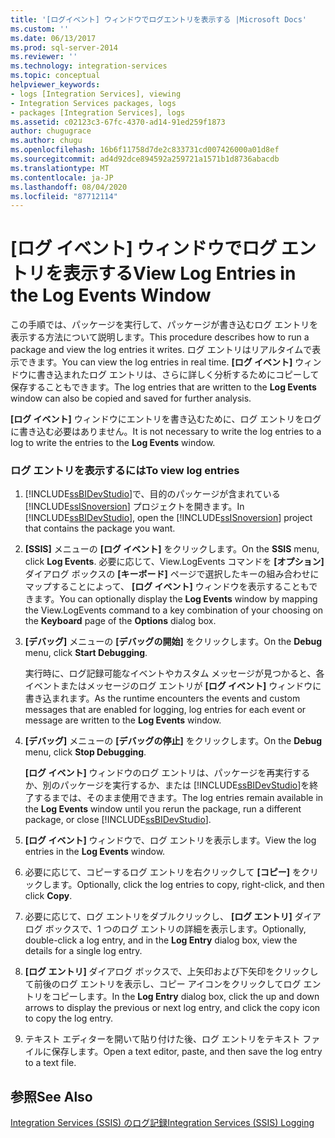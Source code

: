 ```yaml
---
title: '[ログイベント] ウィンドウでログエントリを表示する |Microsoft Docs'
ms.custom: ''
ms.date: 06/13/2017
ms.prod: sql-server-2014
ms.reviewer: ''
ms.technology: integration-services
ms.topic: conceptual
helpviewer_keywords:
- logs [Integration Services], viewing
- Integration Services packages, logs
- packages [Integration Services], logs
ms.assetid: c02123c3-67fc-4370-ad14-91ed259f1873
author: chugugrace
ms.author: chugu
ms.openlocfilehash: 16b6f11758d7de2c833731cd007426000a01d8ef
ms.sourcegitcommit: ad4d92dce894592a259721a1571b1d8736abacdb
ms.translationtype: MT
ms.contentlocale: ja-JP
ms.lasthandoff: 08/04/2020
ms.locfileid: "87712114"
---
```

# <a name="view-log-entries-in-the-log-events-window"></a><span data-ttu-id="b6369-102">[ログ イベント] ウィンドウでログ エントリを表示する</span><span class="sxs-lookup"><span data-stu-id="b6369-102">View Log Entries in the Log Events Window</span></span>
  <span data-ttu-id="b6369-103">この手順では、パッケージを実行して、パッケージが書き込むログ エントリを表示する方法について説明します。</span><span class="sxs-lookup"><span data-stu-id="b6369-103">This procedure describes how to run a package and view the log entries it writes.</span></span> <span data-ttu-id="b6369-104">ログ エントリはリアルタイムで表示できます。</span><span class="sxs-lookup"><span data-stu-id="b6369-104">You can view the log entries in real time.</span></span> <span data-ttu-id="b6369-105">**[ログ イベント]** ウィンドウに書き込まれたログ エントリは、さらに詳しく分析するためにコピーして保存することもできます。</span><span class="sxs-lookup"><span data-stu-id="b6369-105">The log entries that are written to the **Log Events** window can also be copied and saved for further analysis.</span></span>  
  
 <span data-ttu-id="b6369-106">**[ログ イベント]** ウィンドウにエントリを書き込むために、ログ エントリをログに書き込む必要はありません。</span><span class="sxs-lookup"><span data-stu-id="b6369-106">It is not necessary to write the log entries to a log to write the entries to the **Log Events** window.</span></span>  
  
### <a name="to-view-log-entries"></a><span data-ttu-id="b6369-107">ログ エントリを表示するには</span><span class="sxs-lookup"><span data-stu-id="b6369-107">To view log entries</span></span>  
  
1.  <span data-ttu-id="b6369-108">[!INCLUDE[ssBIDevStudio](../includes/ssbidevstudio-md.md)]で、目的のパッケージが含まれている [!INCLUDE[ssISnoversion](../includes/ssisnoversion-md.md)] プロジェクトを開きます。</span><span class="sxs-lookup"><span data-stu-id="b6369-108">In [!INCLUDE[ssBIDevStudio](../includes/ssbidevstudio-md.md)], open the [!INCLUDE[ssISnoversion](../includes/ssisnoversion-md.md)] project that contains the package you want.</span></span>  
  
2.  <span data-ttu-id="b6369-109">**[SSIS]** メニューの **[ログ イベント]** をクリックします。</span><span class="sxs-lookup"><span data-stu-id="b6369-109">On the **SSIS** menu, click **Log Events**.</span></span> <span data-ttu-id="b6369-110">必要に応じて、View.LogEvents コマンドを **[オプション]** ダイアログ ボックスの **[キーボード]** ページで選択したキーの組み合わせにマップすることによって、 **[ログ イベント]** ウィンドウを表示することもできます。</span><span class="sxs-lookup"><span data-stu-id="b6369-110">You can optionally display the **Log Events** window by mapping the View.LogEvents command to a key combination of your choosing on the **Keyboard** page of the **Options** dialog box.</span></span>  
  
3.  <span data-ttu-id="b6369-111">**[デバッグ]** メニューの **[デバッグの開始]** をクリックします。</span><span class="sxs-lookup"><span data-stu-id="b6369-111">On the **Debug** menu, click **Start Debugging**.</span></span>  
  
     <span data-ttu-id="b6369-112">実行時に、ログ記録可能なイベントやカスタム メッセージが見つかると、各イベントまたはメッセージのログ エントリが **[ログ イベント]** ウィンドウに書き込まれます。</span><span class="sxs-lookup"><span data-stu-id="b6369-112">As the runtime encounters the events and custom messages that are enabled for logging, log entries for each event or message are written to the **Log Events** window.</span></span>  
  
4.  <span data-ttu-id="b6369-113">**[デバッグ]** メニューの **[デバッグの停止]** をクリックします。</span><span class="sxs-lookup"><span data-stu-id="b6369-113">On the **Debug** menu, click **Stop Debugging**.</span></span>  
  
     <span data-ttu-id="b6369-114">**[ログ イベント]** ウィンドウのログ エントリは、パッケージを再実行するか、別のパッケージを実行するか、または [!INCLUDE[ssBIDevStudio](../includes/ssbidevstudio-md.md)]を終了するまでは、そのまま使用できます。</span><span class="sxs-lookup"><span data-stu-id="b6369-114">The log entries remain available in the **Log Events** window until you rerun the package, run a different package, or close [!INCLUDE[ssBIDevStudio](../includes/ssbidevstudio-md.md)].</span></span>  
  
5.  <span data-ttu-id="b6369-115">**[ログ イベント]** ウィンドウで、ログ エントリを表示します。</span><span class="sxs-lookup"><span data-stu-id="b6369-115">View the log entries in the **Log Events** window.</span></span>  
  
6.  <span data-ttu-id="b6369-116">必要に応じて、コピーするログ エントリを右クリックして **[コピー]** をクリックします。</span><span class="sxs-lookup"><span data-stu-id="b6369-116">Optionally, click the log entries to copy, right-click, and then click **Copy**.</span></span>  
  
7.  <span data-ttu-id="b6369-117">必要に応じて、ログ エントリをダブルクリックし、 **[ログ エントリ]** ダイアログ ボックスで、1 つのログ エントリの詳細を表示します。</span><span class="sxs-lookup"><span data-stu-id="b6369-117">Optionally, double-click a log entry, and in the **Log Entry** dialog box, view the details for a single log entry.</span></span>  
  
8.  <span data-ttu-id="b6369-118">**[ログ エントリ]** ダイアログ ボックスで、上矢印および下矢印をクリックして前後のログ エントリを表示し、コピー アイコンをクリックしてログ エントリをコピーします。</span><span class="sxs-lookup"><span data-stu-id="b6369-118">In the **Log Entry** dialog box, click the up and down arrows to display the previous or next log entry, and click the copy icon to copy the log entry.</span></span>  
  
9. <span data-ttu-id="b6369-119">テキスト エディターを開いて貼り付けた後、ログ エントリをテキスト ファイルに保存します。</span><span class="sxs-lookup"><span data-stu-id="b6369-119">Open a text editor, paste, and then save the log entry to a text file.</span></span>  
  
## <a name="see-also"></a><span data-ttu-id="b6369-120">参照</span><span class="sxs-lookup"><span data-stu-id="b6369-120">See Also</span></span>  
 [<span data-ttu-id="b6369-121">Integration Services &#40;SSIS&#41; のログ記録</span><span class="sxs-lookup"><span data-stu-id="b6369-121">Integration Services &#40;SSIS&#41; Logging</span></span>](performance/integration-services-ssis-logging.md)  
  
  
